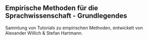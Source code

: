## Empirische Methoden für die Sprachwissenschaft - Grundlegendes

Sammlung von Tutorials zu empirischen Methoden, entwickelt von Alexander Willich & Stefan Hartmann.